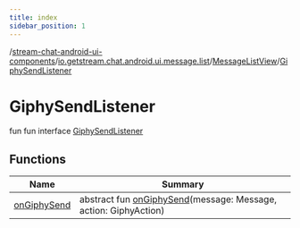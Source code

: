 ```yaml
---
title: index
sidebar_position: 1
---
```

/[stream-chat-android-ui-components](../../../index.md)/[io.getstream.chat.android.ui.message.list](../../index.md)/[MessageListView](../index.md)/[GiphySendListener](index.md)  
  
  
  
# GiphySendListener  
fun fun interface [GiphySendListener](index.md)  
  
## Functions  
  
|  Name |  Summary | 
|---|---|
| <a name="io.getstream.chat.android.ui.message.list/MessageListView.GiphySendListener/onGiphySend/#io.getstream.chat.android.client.models.Message#com.getstream.sdk.chat.enums.GiphyAction/PointingToDeclaration/"></a>[onGiphySend](onGiphySend.md)| <a name="io.getstream.chat.android.ui.message.list/MessageListView.GiphySendListener/onGiphySend/#io.getstream.chat.android.client.models.Message#com.getstream.sdk.chat.enums.GiphyAction/PointingToDeclaration/"></a>abstract fun [onGiphySend](onGiphySend.md)(message: Message, action: GiphyAction)|

